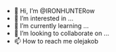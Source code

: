 - 👋 Hi, I’m @IRONHUNTERow
- 👀 I’m interested in ...
- 🌱 I’m currently learning ...
- 💞️ I’m looking to collaborate on ...
- 📫 How to reach me olejakob

<!---
IRONHUNTERow/IRONHUNTERow is a ✨ special ✨ repository because its `README.md` (this file) appears on your GitHub profile.
You can click the Preview link to take a look at your changes.
--->
